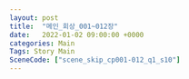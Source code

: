 ```yaml
---
layout: post
title:  "메인_회상_001~012장"
date:   2022-01-02 09:00:00 +0000
categories: Main
Tags: Story Main
SceneCode: ["scene_skip_cp001-012_q1_s10"]
---
```

